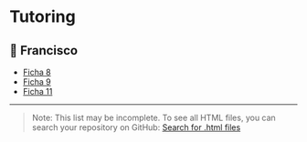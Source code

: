 # Tutoring

## 📁 Francisco

- [Ficha 8](Francisco/Ficha%208.html)
- [Ficha 9](https://jarpepegit.github.io/Tutoring/Francisco/Ficha%209.html)
- [Ficha 11](https://jarpepegit.github.io/Tutoring/Francisco/Ficha%2011.html)

---

> Note: This list may be incomplete. To see all HTML files, you can search your repository on GitHub: [Search for .html files](https://github.com/jarpepegit/Tutoring/search?q=extension%3Ahtml)
